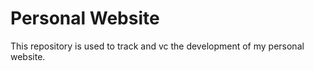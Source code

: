 # Personal Website

This repository is used to track and vc the development of my personal website.


